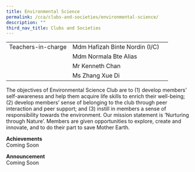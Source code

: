```yaml
---
title: Environmental Science
permalink: /cca/clubs-and-societies/environmental-science/
description: ""
third_nav_title: Clubs and Societies
---
```

|  	|  	|  	|			
|---	|---	|---	|			
|  	Teachers-in-charge 	|  	Mdm Hafizah Binte Nordin (I/C)	|  		|  
|  		|  	Mdm Normala Bte Alias	|  		|  
|  		|  	Mr Kenneth Chan	|  		|  
|  		|  	Ms Zhang Xue Di	|  		|  

The objectives of Environmental Science Club are to (1) develop members’ self-awareness and help them acquire life skills to enrich their well-being; (2) develop members’ sense of belonging to the club through peer interaction and peer support; and (3) instill in members a sense of responsibility towards the environment. Our mission statement is ‘Nurturing through Nature’.  Members are given opportunities to explore, create and innovate, and to do their part to save Mother Earth.


**Achievements**
<br>Coming Soon

**Announcement** 
<br>Coming Soon